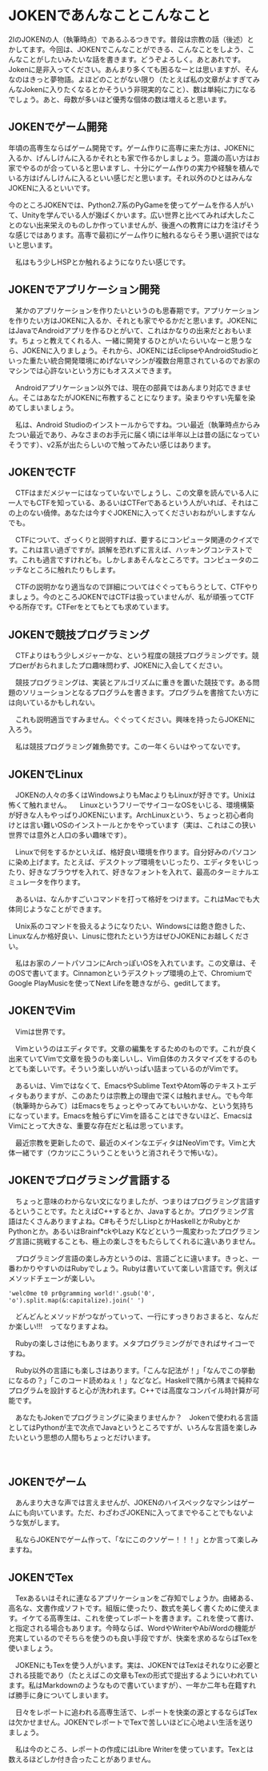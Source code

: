 # JOKENであんなことこんなこと

 2IのJOKENの人（執筆時点）であるふるつきです。普段は宗教の話（後述）とかしてます。今回は、JOKENでこんなことができる、こんなことをしよう、こんなことがしたいみたいな話を書きます。どうぞよろしく。あとあれです。Jokenに是非入ってください。あんまり多くても困るなーとは思いますが、そんなのはきっと夢物語。よほどのことがない限り（たとえば私の文章がよすぎてみんなJokenに入りたくなるとかそういう非現実的なこと）、数は単純に力になるでしょう。あと、母数が多いほど優秀な個体の数は増えると思います。

## JOKENでゲーム開発

 年頃の高専生ならばゲーム開発です。ゲーム作りに高専に来た方は、JOKENに入るか、げんしけんに入るかそれとも家で作るかしましょう。意識の高い方はお家でやるのが合っていると思いますし、十分にゲーム作りの実力や経験を積んでいる方はげんしけんに入るといい感じだと思います。それ以外のひとはみんなJOKENに入るといいです。

 今のところJOKENでは、Python2.7系のPyGameを使ってゲームを作る人がいて、Unityを学んでいる人が幾ばくかいます。広い世界と比べてみれば大したことのない出来栄えのものしか作っていませんが、後進への教育には力を注げそうな感じではあります。高専で最初にゲーム作りに触れるならそう悪い選択ではないと思います。

　私はもう少しHSPとか触れるようになりたい感じです。

## JOKENでアプリケーション開発

　某かのアプリケーションを作りたいというのも思春期です。アプリケーションを作りたい方はJOKENに入るか、それとも家でやるかだと思います。JOKENにはJavaでAndroidアプリを作るひとがいて、これはかなりの出来だとおもいます。ちょっと教えてくれる人、一緒に開発するひとがいたらいいなーと思うなら、JOKENに入りましょう。それから、JOKENにはEclipseやAndroidStudioといった重たい統合開発環境にめげないマシンが複数台用意されているのでお家のマシンでは心許ないという方にもオススメできます。

　Androidアプリケーション以外では、現在の部員ではあんまり対応できません。そこはあなたがJOKENに布教することになります。染まりやすい先輩を染めてしまいましょう。

　私は、Android Studioのインストールからですね。つい最近（執筆時点からみたつい最近であり、みなさまのお手元に届く頃には半年以上は昔の話になっていそうです）、v2系が出たらしいので触ってみたい感じはあります。

## JOKENでCTF

　CTFはまだメジャーにはなっていないでしょうし、この文章を読んでいる人に一人でもCTFを知っている、あるいはCTFerであるという人がいれば、それはこの上のない僥倖。あなたは今すぐJOKENに入ってくださいおねがいしますなんでも。

　CTFについて、ざっくりと説明すれば、要するにコンピュータ関連のクイズです。これは言い過ぎですが。誤解を恐れずに言えば、ハッキングコンテストです。これも過言ですけれども。しかしまあそんなところです。コンピュータのニッチなところに触れたりもします。

　CTFの説明かなり適当なので詳細についてはぐぐってもらうとして、CTFやりましょう。今のところJOKENではCTFは扱っていませんが、私が頑張ってCTFやる所存です。CTFerをとてもとても求めています。

## JOKENで競技プログラミング

　CTFよりはもう少しメジャーかな、という程度の競技プログラミングです。競プロerがおられましたプロ趣味問わず、JOKENに入会してください。

　競技プログラミングは、実装とアルゴリズムに重きを置いた競技です。ある問題のソリューションとなるプログラムを書きます。プログラムを書捨てたい方には向いているかもしれない。

　これも説明適当ですみません。ぐぐってください。興味を持ったらJOKENに入ろう。

　私は競技プログラミング雑魚勢です。この一年くらいはやってないです。

## JOKENでLinux

　JOKENの人々の多くはWindowsよりもMacよりもLinuxが好きです。Unixは怖くて触れません。
　LinuxというフリーでサイコーなOSをいじる、環境構築が好きな人もやっぱりJOKENにいます。ArchLinuxという、ちょっと初心者向けとは言い難いOSのインストールとかをやっています（実は、これはこの狭い世界では意外と人口の多い趣味です）。

　Linuxで何をするかといえば、格好良い環境を作ります。自分好みのパソコンに染め上げます。たとえば、デスクトップ環境をいじったり、エディタをいじったり、好きなブラウザを入れて、好きなフォントを入れて、最高のターミナルエミュレータを作ります。

　あるいは、なんかすごいコマンドを打って格好をつけます。これはMacでも大体同じようなことができます。

　Unix系のコマンドを扱えるようになりたい、Windowsには飽き飽きした、Linuxなんか格好良い、Linusに惚れたという方はぜひJOKENにお越しください。

　私はお家のノートパソコンにArchっぽいOSを入れています。この文章は、そのOSで書いてます。Cinnamonというデスクトップ環境の上で、ChromiumでGoogle PlayMusicを使ってNext Lifeを聴きながら、geditしてます。

## JOKENでVim

　Vimは世界です。

　Vimというのはエディタです。文章の編集をするためのものです。これが良く出来ていてVimで文章を扱うのも楽しいし、Vim自体のカスタマイズをするのもとても楽しいです。そういう楽しいがいっぱい詰まっているのがVimです。

　あるいは、Vimではなくて、EmacsやSublime TextやAtom等のテキストエディタもありますが、このあたりは宗教上の理由で深くは触れません。でも今年（執筆時からみて）はEmacsをちょっとやってみてもいいかな、という気持ちになっています。Emacsを触らずにVimを語ることはできないほど、EmacsはVimにとって大きな、重要な存在だと私は思っています。

　最近宗教を更新したので、最近のメインなエディタはNeoVimです。Vimと大体一緒です（ウカツにこういうことをいうと消されそうで怖いな）。

## JOKENでプログラミング言語する

　ちょっと意味のわからない文になりましたが、つまりはプログラミング言語するということです。たとえばC++するとか、Javaするとか。プログラミング言語はたくさんありますよね。C#もそうだしLispとかHaskellとかRubyとかPythonとか。あるいはBrainf*ckやLazy Kなどという一風変わったプログラミング言語に挑戦することも、極上の楽しさをもたらしてくれるに違いありません。

　プログラミング言語の楽しみ方というのは、言語ごとに違います。きっと、一番わかりやすいのはRubyでしょう。Rubyは書いていて楽しい言語です。例えばメソッドチェーンが楽しい。

```
'welc0me t0 pr0gramming world!'.gsub('0', 'o').split.map(&:capitalize).join(' ')
```

　どんどんとメソッドがつながっていって、一行にすっきりおさまると、なんだか楽しい!!!　ってなりますよね。

　Rubyの楽しさは他にもあります。メタプログラミングができればサイコーですね。

　Ruby以外の言語にも楽しさはあります。「こんな記法が！」「なんでこの挙動になるの？」「このコード読めねぇ！」などなど。Haskellで隅から隅まで純粋なプログラムを設計すると心が洗われます。C++では高度なコンパイル時計算が可能です。

　あなたもJokenでプログラミングに染まりませんか？　Jokenで使われる言語としてはPythonが主で次点でJavaというところですが、いろんな言語を楽しみたいという思想の人間もちょっとだけいます。

　
## JOKENでゲーム

　あんまり大きな声では言えませんが、JOKENのハイスペックなマシンはゲームにも向いています。ただ、わざわざJOKENに入ってまでやることでもないような気がします。

　私ならJOKENでゲーム作って、「なにこのクソゲー！！！」とか言って楽しみますね。

## JOKENでTex

　Texあるいはそれに連なるアプリケーションをご存知でしょうか。由緒ある、高名な、文書作成ソフトです。組版に使ったり、数式を美しく書くために使えます。イケてる高専生は、これを使ってレポートを書きます。これを使って書け、と指定される場合もあります。今時ならば、WordやWriterやAbiWordの機能が充実しているのでそちらを使うのも良い手段ですが、快楽を求めるならばTexを使いましょう。

　JOKENにもTexを使う人がいます。実は、JOKENではTexはそれなりに必要とされる技能であり（たとえばこの文章もTexの形式で提出するようにいわれています。私はMarkdownのようなもので書いていますが）、一年か二年も在籍すれば勝手に身についてしまいます。

　日々をレポートに追われる高専生活で、レポートを快楽の源とするならばTexは欠かせません。JOKENでレポートでTexで苦しいほどに心地よい生活を送りましょう。

　私は今のところ、レポートの作成にはLibre Writerを使っています。Texとは数えるほどしか付き合ったことがありません。
